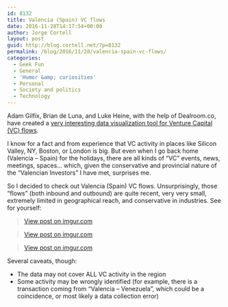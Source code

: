 ```yaml
---
id: 8132
title: Valencia (Spain) VC flows
date: 2016-11-28T14:17:54+00:00
author: Jorge Cortell
layout: post
guid: http://blog.cortell.net/?p=8132
permalink: /blog/2016/11/28/valencia-spain-vc-flows/
categories:
  - Geek Fun
  - General
  - 'Humor &amp; curiosities'
  - Personal
  - Society and politics
  - Technology
---
```

Adam Gilfix, Brian de Luna, and Luke Heine, with the help of Dealroom.co, have created a [very interesting data visualization tool for Venture Capital (VC) flows](http://venturecapitalflows.com/eu/).

I know for a fact and from experience that VC activity in places like Silicon Valley, NY, Boston, or London is big. But even when I go back home (Valencia &#8211; Spain) for the holidays, there are all kinds of &#8220;VC&#8221; events, news, meetings, spaces&#8230; which, given the conservative and provincial nature of the &#8220;Valencian Investors&#8221; I have met, surprises me.

So I decided to check out Valencia (Spain) VC flows. Unsurprisingly, those &#8220;flows&#8221; (both inbound and outbound) are quite recent, very very small, extremely limited in geographical reach, and conservative in industries. See for yourself:

<blockquote class="imgur-embed-pub" lang="en" data-id="WGgCChj">
  <p>
    <a href="http://imgur.com/WGgCChj">View post on imgur.com</a>
  </p>
</blockquote>



<blockquote class="imgur-embed-pub" lang="en" data-id="EmGeclk">
  <p>
    <a href="http://imgur.com/EmGeclk">View post on imgur.com</a>
  </p>
</blockquote>



<blockquote class="imgur-embed-pub" lang="en" data-id="QbRvZvU">
  <p>
    <a href="http://imgur.com/QbRvZvU">View post on imgur.com</a>
  </p>
</blockquote>



Several caveats, though:

  * The data may not cover ALL VC activity in the region
  * Some activity may be wrongly identified (for example, there is a transaction coming from &#8220;Valencia &#8211; Venezuela&#8221;, which could be a coincidence, or most likely a data collection error)
